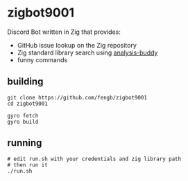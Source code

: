 # zigbot9001

Discord Bot written in Zig that provides:

- GitHub issue lookup on the Zig repository
- Zig standard library search using [analysis-buddy](https://github.com/alexnask/analysis-buddy)
- funny commands

## building

```
git clone https://github.com/fengb/zigbot9001
cd zigbot9001

gyro fetch
gyro build
```

## running

```
# edit run.sh with your credentials and zig library path
# then run it
./run.sh
```
